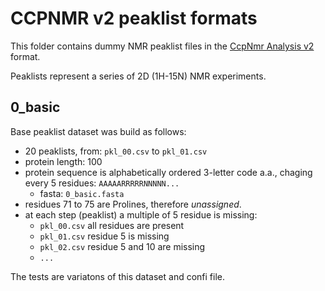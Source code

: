 # CCPNMR v2 peaklist formats

This folder contains dummy NMR peaklist files in the [CcpNmr Analysis v2](https://www.ccpn.ac.uk/v2-software/software/analysis) format.  

Peaklists represent a series of 2D (1H-15N) NMR experiments.

## 0_basic

Base peaklist dataset was build as follows:

- 20 peaklists, from: `pkl_00.csv` to `pkl_01.csv`
- protein length: 100
- protein sequence is alphabetically ordered 3-letter code a.a., chaging every 5 residues: `AAAAARRRRRNNNNN...`
    - fasta: `0_basic.fasta`
- residues 71 to 75 are Prolines, therefore _unassigned_.
- at each step (peaklist) a multiple of 5 residue is missing:
    - `pkl_00.csv` all residues are present
    - `pkl_01.csv` residue 5 is missing
    - `pkl_02.csv` residue 5 and 10 are missing
    - `...`

The tests are variatons of this dataset and confi file.
